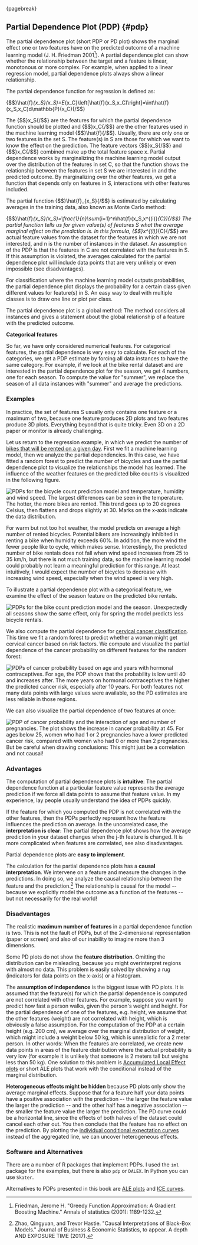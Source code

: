 

{pagebreak}

## Partial Dependence Plot (PDP) {#pdp}

The partial dependence plot (short PDP or PD plot) shows the marginal effect one or two features have on the predicted outcome of a machine learning model (J. H. Friedman 2001[^Friedman2001]). 
A partial dependence plot can show whether the relationship between the target and a feature is linear, monotonous or more complex.
For example, when applied to a linear regression model, partial dependence plots always show a linear relationship.

<!-- *Keywords: partial dependence plots, PDP, PD plot, marginal means, predictive margins, marginal effects* -->

The partial dependence function for regression is defined as:

{$$}\hat{f}_{x_S}(x_S)=E_{x_C}\left[\hat{f}(x_S,x_C)\right]=\int\hat{f}(x_S,x_C)d\mathbb{P}(x_C){/$$}

The {$$}x_S{/$$} are the features for which the partial dependence function should be plotted and {$$}x_C{/$$} are the other features used in the machine learning model {$$}\hat{f}{/$$}.
Usually, there are only one or two features in the set S.
The feature(s) in S are those for which we want to know the effect on the prediction.
The feature vectors {$$}x_S{/$$} and {$$}x_C{/$$} combined make up the total feature space x.
Partial dependence works by marginalizing the machine learning model output over the distribution of the features in set C, so that the function shows the relationship between the features in set S we are interested in and the predicted outcome.
By marginalizing over the other features, we get a function that depends only on features in S, interactions with other features included.

The partial function {$$}\hat{f}_{x_S}{/$$} is estimated by calculating averages in the training data, also known as Monte Carlo method:

{$$}\hat{f}_{x_S}(x_S)=\frac{1}{n}\sum_{i=1}^n\hat{f}(x_S,x^{(i)}_{C}){/$$}
The partial function tells us for given value(s) of features S what the average marginal effect on the prediction is.
In this formula, {$$}x^{(i)}_{C}{/$$} are actual feature values from the dataset for the features in which we are not interested, and n is the number of instances in the dataset.
An assumption of the PDP is that the features in C are not correlated with the features in S. 
If this assumption is violated, the averages calculated for the partial dependence plot will include data points that are very unlikely or even impossible (see disadvantages).

For classification where the machine learning model outputs probabilities, the partial dependence plot displays the probability for a certain class given different values for feature(s) in S.
An easy way to deal with multiple classes is to draw one line or plot per class.


The partial dependence plot is a global method:
The method considers all instances and gives a statement about the global relationship of a feature with the predicted outcome.



**Categorical features**

So far, we have only considered numerical features.
For categorical features, the partial dependence is very easy to calculate.
For each of the categories, we get a PDP estimate by forcing all data instances to have the same category.
For example, if we look at the bike rental dataset and are interested in the partial dependence plot for the season,  we get 4 numbers, one for each season.
To compute the value for "summer", we replace the season of all data instances with "summer" and average the predictions.



### Examples

In practice, the set of features S usually only contains one feature or a maximum of two, because one feature produces 2D plots and two features produce 3D plots.
Everything beyond that is quite tricky.
Even 3D on a 2D paper or monitor is already challenging.

Let us return to the regression example, in which we predict the number of [bikes that will be rented on a given day](#bike-data).
First we fit a machine learning model, then we analyze the partial dependencies.
In this case, we have fitted a random forest to predict the number of bicycles and use the partial dependence plot to visualize the relationships the model has learned.
The influence of the weather features on the predicted bike counts is visualized in the following figure.

![PDPs for the bicycle count prediction model and temperature, humidity and wind speed. The largest differences can be seen in the temperature. The hotter, the more bikes are rented. This trend goes up to 20 degrees Celsius, then flattens and drops slightly at 30. Marks on the x-axis indicate the data distribution.](images/pdp-bike-1.png)

For warm but not too hot weather, the model predicts on average a high number of rented bicycles.
Potential bikers are increasingly inhibited in renting a bike when humidity exceeds 60%.
In addition, the more wind the fewer people like to cycle, which makes sense.
Interestingly, the predicted number of bike rentals does not fall when wind speed increases from 25 to 35 km/h, but there is not much training data, so the machine learning model could probably not learn a meaningful prediction for this range.
At least intuitively, I would expect the number of bicycles to decrease with increasing wind speed, especially when the wind speed is very high.

To illustrate a partial dependence plot with a categorical feature, we examine the effect of the season feature on the predicted bike rentals.

![PDPs for the bike count prediction model and the season. Unexpectedly all seasons show the same effect, only for spring the model predicts less bicycle rentals.](images/pdp-bike-cat-1.png)

We also compute the partial dependence for [cervical cancer classification](#cervical).
This time we fit a random forest to predict whether a woman might get cervical cancer based on risk factors. 
We compute and visualize the partial dependence of the cancer probability on different features for the random forest:

![PDPs of cancer probability based on age and years with hormonal contraceptives. For age, the PDP shows that the probability is low until 40 and increases after. The more years on hormonal contraceptives the higher the predicted cancer risk, especially after 10 years. For both features not many data points with large values were available, so the PD estimates are less reliable in those regions.](images/pdp-cervical-1.png)

We can also visualize the partial dependence of two features at once:

![PDP of cancer probability and the interaction of age and number of pregnancies. The plot shows the increase in cancer probability at 45. For ages below 25, women who had 1 or 2 pregnancies have a lower predicted cancer risk, compared with women who had 0 or more than 2 pregnancies. But be careful when drawing conclusions: This might just be a correlation and not causal!](images/pdp-cervical-2d-1.png)





### Advantages 

The computation of partial dependence plots is **intuitive**: 
The partial dependence function at a particular feature value represents the average prediction if we force all data points to assume that feature value. 
In my experience, lay people usually understand the idea of PDPs quickly.

If the feature for which you computed the PDP is not correlated with the other features, then the PDPs perfectly represent how the feature influences the prediction on average.
In the uncorrelated case, the **interpretation is clear**: 
The partial dependence plot shows how the average prediction in your dataset changes when the j-th feature is changed. 
It is more complicated when features are correlated, see also disadvantages.

Partial dependence plots are **easy to implement**.

The calculation for the partial dependence plots has a **causal interpretation**. 
We intervene on a feature and measure the changes in the predictions. 
In doing so, we analyze the causal relationship between the feature and the prediction.[^pdpCausal]
The relationship is causal for the model -- because we explicitly model the outcome as a function of the features -- but not necessarily for the real world!

### Disadvantages

The realistic **maximum number of features** in a partial dependence function is two.
This is not the fault of PDPs, but of the 2-dimensional representation (paper or screen) and also of our inability to imagine more than 3 dimensions.

Some PD plots do not show the **feature distribution**. 
Omitting the distribution can be misleading, because you might overinterpret regions with almost no data.
This problem is easily solved by showing a rug (indicators for data points on the x-axis) or a histogram.

The **assumption of independence** is the biggest issue with PD plots. 
It is assumed that the feature(s) for which the partial dependence is computed are not correlated with other features.
For example, suppose you want to predict how fast a person walks, given the person's weight and height. 
For the partial dependence of one of the features, e.g. height, we assume that the other features (weight) are not correlated with height, which is obviously a false assumption. 
For the computation of the PDP at a certain height (e.g. 200 cm), we average over the marginal distribution of weight, which might include a weight below 50 kg, which is unrealistic for a 2 meter person. 
In other words:
When the features are correlated, we create new data points in areas of the feature distribution where the actual probability is very low (for example it is unlikely that someone is 2 meters tall but weighs less than 50 kg).
One solution to this problem is [Accumulated Local Effect plots](#ale) or short ALE plots that work with the conditional instead of the marginal distribution.

**Heterogeneous effects might be hidden** because PD plots only show the average marginal effects.
Suppose that for a feature half your data points have a positive association with the prediction -- the larger the feature value the larger the prediction -- and the other half has a negative association -- the smaller the feature value the larger the prediction.
The PD curve could be a horizontal line, since the effects of both halves of the dataset could cancel each other out. 
You then conclude that the feature has no effect on the prediction. 
By plotting the [individual conditional expectation curves](#ice) instead of the aggregated line, we can uncover heterogeneous effects.


### Software and Alternatives

There are a number of R packages that implement PDPs. 
I used the `iml` package for the examples, but there is also `pdp` or `DALEX`.
In Python you can use `Skater`.

Alternatives to PDPs presented in this book are [ALE plots](#ale) and [ICE curves](#ice).



[^Friedman2001]: Friedman, Jerome H. "Greedy Function Approximation: A Gradient Boosting Machine." Annals of statistics (2001): 1189-1232.

[^pdpCausal]: Zhao, Qingyuan, and Trevor Hastie. "Causal Interpretations of Black-Box Models." Journal of Business & Economic Statistics, to appear. A depth AND EXPOSURE TIME (2017).
